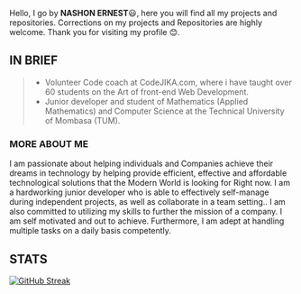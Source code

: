 Hello,
I go by **NASHON ERNEST**😃, 
here you will find all my projects and repositories.
Corrections on my projects and Repositories are highly welcome.
Thank you for visiting my profile 😊.

## IN BRIEF

> - Volunteer Code coach at CodeJIKA.com, where i have taught over 60 students on the Art of front-end Web Development.
> - Junior developer and student of Mathematics (Applied Mathematics) and Computer Science at the Technical University of Mombasa (TUM).

### MORE ABOUT ME

I am passionate about helping individuals and Companies achieve their dreams in technology by helping provide efficient, effective and affordable technological solutions that the Modern World is looking for Right now.
I am a hardworking junior developer who is able to effectively self-manage during independent projects, as well as collaborate in a team setting.. I am also committed to utilizing my skills to further the mission of a company. I am self motivated and out to achieve. Furthermore, I am adept at handling multiple tasks on a daily basis competently.

## STATS

 [![GitHub Streak](https://streak-stats.demolab.com?user=ernestnash&theme=blueberry_duo&hide_border=true&date_format=j%20M%5B%20Y%5D)](https://git.io/streak-stats)

